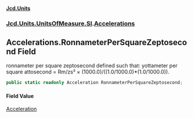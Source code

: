 #### [Jcd.Units](index.md 'index')

### [Jcd.Units.UnitsOfMeasure.SI](Jcd.Units.UnitsOfMeasure.SI.md 'Jcd.Units.UnitsOfMeasure.SI').[Accelerations](Accelerations.md 'Jcd.Units.UnitsOfMeasure.SI.Accelerations')

## Accelerations.RonnameterPerSquareZeptosecond Field

ronnameter per square zeptosecond defined such that: yottameter per square attosecond = Rm/zs² ×
(1000.0)/((1.0/1000.0)*(1.0/1000.0)).

```csharp
public static readonly Acceleration RonnameterPerSquareZeptosecond;
```

#### Field Value

[Acceleration](Acceleration.md 'Jcd.Units.UnitTypes.Acceleration')